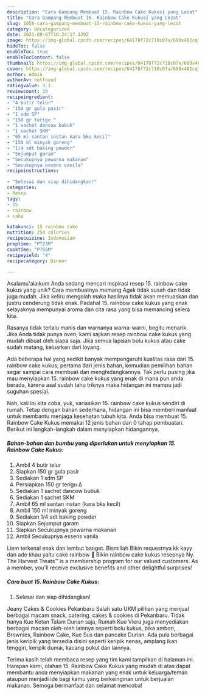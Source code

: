 ```yaml
---
description: "Cara Gampang Membuat 15. Rainbow Cake Kukus{ yang Lezat"
title: "Cara Gampang Membuat 15. Rainbow Cake Kukus{ yang Lezat"
slug: 1058-cara-gampang-membuat-15-rainbow-cake-kukus-yang-lezat
category: Uncategorized
date: 2022-09-07T10:24:17.129Z
image: https://img-global.cpcdn.com/recipes/64178f72c718c07a/680x482cq70/15-rainbow-cake-kukus-foto-resep-utama.jpg
hideToc: false
enableToc: true
enableTocContent: false
thumbnail: https://img-global.cpcdn.com/recipes/64178f72c718c07a/680x482cq70/15-rainbow-cake-kukus-foto-resep-utama.jpg
cover: https://img-global.cpcdn.com/recipes/64178f72c718c07a/680x482cq70/15-rainbow-cake-kukus-foto-resep-utama.jpg
author: Admin
authorAv: notfound
ratingvalue: 3.1
reviewcount: 20
recipeingredient:
- "4 butir telur"
- "150 gr gula pasir"
- "1 sdm SP"
- "150 gr terigu "
- "1 sachet dancow bubuk"
- "1 sachet SKM"
- "65 ml santan instan kara bks kecil"
- "150 ml minyak goreng"
- "1/4 sdt baking powder"
- "Sejumput garam"
- "Secukupnya pewarna makanan"
- "Secukupnya essens vanila"
recipeinstructions:

- "Selesai dan siap dihidangkan!"
categories:
- Resep
tags:
- 15
- rainbow
- cake

katakunci: 15 rainbow cake 
nutrition: 254 calories
recipecuisine: Indonesian
preptime: "PT23M"
cooktime: "PT55M"
recipeyield: "4"
recipecategory: Dinner

---
```



Asalamu'alaikum Anda sedang mencari inspirasi resep 15. rainbow cake kukus yang unik? Cara membuatnya memang Agak tidak susah dan tidak juga mudah. Jika keliru mengolah maka hasilnya tidak akan memuaskan dan justru cenderung tidak enak. Padahal 15. rainbow cake kukus yang enak selayaknya mempunyai aroma dan cita rasa yang bisa memancing selera kita.


Rasanya tidak terlalu manis dan warnanya warna-warni, begitu menarik. Jika Anda tidak punya oven, kami sajikan resep rainbow cake kukus yang mudah dibuat oleh siapa saja. Jika semua lapisan bolu kukus atau cake sudah matang, keluarkan dari loyang.

Ada beberapa hal yang sedikit banyak mempengaruhi kualitas rasa dari 15. rainbow cake kukus, pertama dari jenis bahan, kemudian pemilihan bahan segar sampai cara membuat dan menghidangkannya. Tak perlu pusing jika mau menyiapkan 15. rainbow cake kukus yang enak di mana pun anda berada, karena asal sudah tahu triknya maka hidangan ini mampu jadi suguhan spesial.


Nah, kali ini kita coba, yuk, variasikan 15. rainbow cake kukus sendiri di rumah. Tetap dengan bahan sederhana, hidangan ini bisa memberi manfaat untuk membantu menjaga kesehatan tubuh kita. Anda bisa membuat 15. Rainbow Cake Kukus memakai 12 jenis bahan dan 0 tahap pembuatan. Berikut ini langkah-langkah dalam menyiapkan hidangannya.

<!--inarticleads1-->

##### Bahan-bahan dan bumbu yang diperlukan untuk menyiapkan 15. Rainbow Cake Kukus:

1. Ambil 4 butir telur
1. Siapkan 150 gr gula pasir
1. Sediakan 1 sdm SP
1. Persiapkan 150 gr terigu ∆
1. Sediakan 1 sachet dancow bubuk
1. Sediakan 1 sachet SKM
1. Ambil 65 ml santan instan (kara bks kecil)
1. Ambil 150 ml minyak goreng
1. Sediakan 1/4 sdt baking powder
1. Siapkan Sejumput garam
1. Siapkan Secukupnya pewarna makanan
1. Ambil Secukupnya essens vanila


Liem terkenal enak dan lembut banget. Bismillah Bikin requestnya kk kayy dan ade khau yaitu cake rainbow 🌈 Bikin rainbow cake kukus resepnya Ny. The Harvest Treats™ is a membership program for our valued customers. As a member, you&#39;ll receive exclusive benefits and other delightful surprises! 

<!--inarticleads2-->

##### Cara buat 15. Rainbow Cake Kukus:


1. Selesai dan siap dihidangkan!

Jeany Cakes &amp; Cookies Pekanbaru Salah satu UKM pilihan yang menjual berbagai macam snack, catering, cakes &amp; cookies di Pekanbaru. Tidak hanya Kue Ketan Talam Durian saja, Rumah Kue Viera juga menyediakan berbagai macam oleh-oleh lainnya seperti bolu kukus, bika ambon, Brownies, Rainbow Cake, Kue Sus dan pancake Durian. Ada pula berbagai jenis keripik yang tersedia disini seperti keripik nenas, amplang ikan tenggiri, keripik dumai, kacang pukul dan lainnya. 

Terima kasih telah membaca resep yang tim kami tampilkan di halaman ini. Harapan kami, olahan 15. Rainbow Cake Kukus yang mudah di atas dapat membantu anda menyiapkan makanan yang enak untuk keluarga/teman ataupun menjadi ide bagi kamu yang berkeinginan untuk berjualan makanan. Semoga bermanfaat dan selamat mencoba!
